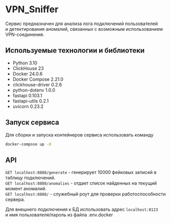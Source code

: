 # VPN_Sniffer

Сервис предназначен для анализа лога подключений пользователей  
и детектирования аномалий, связанных с возможным использованием VPN-соединения.

## Используемые технологии и библиотеки

- Python 3.10
- ClickHouse 23
- Docker 24.0.6
- Docker Compose 2.21.0
- clickhouse-driver 0.2.6
- python-dotenv 1.0.0
- fastapi 0.103.1
- fastapi-utils 0.2.1
- uvicorn 0.23.2

## Запуск сервиса

Для сборки и запуска контейнеров сервиса использовать команду

```bash
docker-compose up -d
```

## API

`GET localhost:8888/generate` - генерирует 10000 фейковых записей в таблицу подключений.  
`GET localhost:8888/anomalies` - отдает список найденных на текущий момент аномалий.  
`GET localhost:8888/` - служебный роут для проверки работоспособности сервера.

Для внешнего подключения к БД использовать адрес ```localhost:8123```  
и имя пользователя/пароль из файла .env.docker

